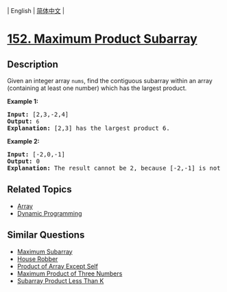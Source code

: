 
| English | [简体中文](README.md) |

# [152. Maximum Product Subarray](https://leetcode-cn.com/problems/maximum-product-subarray/)

## Description

<p>Given an integer array&nbsp;<code>nums</code>, find the contiguous subarray within an array (containing at least one number) which has the largest product.</p>

<p><strong>Example 1:</strong></p>

<pre>
<strong>Input:</strong> [2,3,-2,4]
<strong>Output:</strong> <code>6</code>
<strong>Explanation:</strong>&nbsp;[2,3] has the largest product 6.
</pre>

<p><strong>Example 2:</strong></p>

<pre>
<strong>Input:</strong> [-2,0,-1]
<strong>Output:</strong> 0
<strong>Explanation:</strong>&nbsp;The result cannot be 2, because [-2,-1] is not a subarray.</pre>


## Related Topics

- [Array](https://leetcode-cn.com/tag/array)
- [Dynamic Programming](https://leetcode-cn.com/tag/dynamic-programming)

## Similar Questions

- [Maximum Subarray](../maximum-subarray/README_EN.md)
- [House Robber](../house-robber/README_EN.md)
- [Product of Array Except Self](../product-of-array-except-self/README_EN.md)
- [Maximum Product of Three Numbers](../maximum-product-of-three-numbers/README_EN.md)
- [Subarray Product Less Than K](../subarray-product-less-than-k/README_EN.md)
